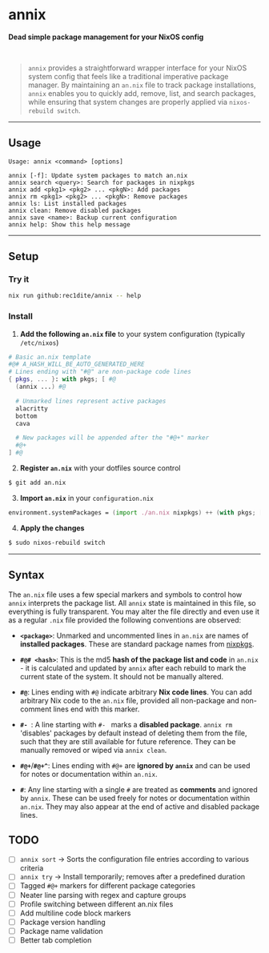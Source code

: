# annix
**Dead simple package management for your NixOS config**

<br />

> `annix` provides a straightforward wrapper interface for your NixOS system config that feels like a traditional imperative package manager.
> By maintaining an `an.nix` file to track package installations, `annix` enables you to quickly add, remove, list, and search packages, while ensuring that system changes are properly applied via `nixos-rebuild switch`.

---

## Usage
```
Usage: annix <command> [options]

annix [-f]: Update system packages to match an.nix
annix search <query>: Search for packages in nixpkgs
annix add <pkg1> <pkg2> ... <pkgN>: Add packages
annix rm <pkg1> <pkg2> ... <pkgN>: Remove packages
annix ls: List installed packages
annix clean: Remove disabled packages
annix save <name>: Backup current configuration
annix help: Show this help message
```

---


## Setup

### Try it
```bash
nix run github:rec1dite/annix -- help
```

### Install
1. **Add the following `an.nix` file** to your system configuration (typically `/etc/nixos`)
```nix
# Basic an.nix template
#@# A_HASH_WILL_BE_AUTO_GENERATED_HERE
# Lines ending with "#@" are non-package code lines
{ pkgs, ... }: with pkgs; [ #@
  (annix ...) #@

  # Unmarked lines represent active packages
  alacritty
  bottom
  cava

  # New packages will be appended after the "#@+" marker
  #@+
] #@
```

2. **Register `an.nix`** with your dotfiles source control
```bash
$ git add an.nix
```

3. **Import `an.nix`** in your `configuration.nix`
```nix
environment.systemPackages = (import ./an.nix nixpkgs) ++ (with pkgs; [ /* non-annix-managed packages here */ ]);
```

4. **Apply the changes**
```bash
$ sudo nixos-rebuild switch
```

---

## Syntax

The `an.nix` file uses a few special markers and symbols to control how `annix` interprets the package list.
All `annix` state is maintained in this file, so everything is fully transparent.
You may alter the file directly and even use it as a regular `.nix` file provided the following conventions are observed:

- **`<package>`**: Unmarked and uncommented lines in `an.nix` are names of **installed packages**. These are standard package names from [nixpkgs](https://search.nixos.org/packages).

- **`#@# <hash>`**: This is the md5 **hash of the package list and code** in `an.nix` - it is calculated and updated by `annix` after each rebuild to mark the current state of the system. It should not be manually altered.
  
- **`#@`**: Lines ending with `#@` indicate arbitrary **Nix code lines**. You can add arbitrary Nix code to the `an.nix` file, provided all non-package and non-comment lines end with this marker.

- **`#- `**: A line starting with `#- ` marks a **disabled package**. `annix rm` 'disables' packages by default instead of deleting them from the file, such that they are still available for future reference. They can be manually removed or wiped via `annix clean`.

- **`#@+`**/**`#@+^`**: Lines ending with `#@+` are **ignored by `annix`** and can be used for notes or documentation within `an.nix`.

- **`#`**: Any line starting with a single `#` are treated as **comments** and ignored by `annix`. These can be used freely for notes or documentation within `an.nix`. They may also appear at the end of active and disabled package lines.

## TODO
- [ ] `annix sort` -> Sorts the configuration file entries according to various criteria
- [ ] `annix try` -> Install temporarily; removes after a predefined duration
- [ ] Tagged `#@+` markers for different package categories
- [ ] Neater line parsing with regex and capture groups
- [ ] Profile switching between different an.nix files
- [ ] Add multiline code block markers
- [ ] Package version handling
- [ ] Package name validation
- [ ] Better tab completion